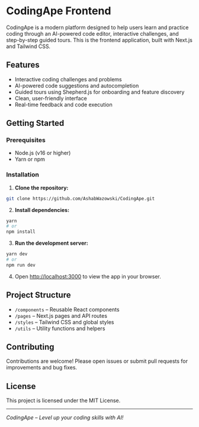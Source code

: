 # CodingApe Frontend

CodingApe is a modern platform designed to help users learn and practice coding through an AI-powered code editor, interactive challenges, and step-by-step guided tours. This is the frontend application, built with Next.js and Tailwind CSS.

## Features

- Interactive coding challenges and problems
- AI-powered code suggestions and autocompletion
- Guided tours using Shepherd.js for onboarding and feature discovery
- Clean, user-friendly interface
- Real-time feedback and code execution

## Getting Started

### Prerequisites

- Node.js (v16 or higher)
- Yarn or npm

### Installation

1. **Clone the repository:**
  ```sh
  git clone https://github.com/AshabWazowski/CodingApe.git
  
  ```

2. **Install dependencies:**
  ```sh
  yarn
  # or
  npm install
  ```

3. **Run the development server:**
  ```sh
  yarn dev
  # or
  npm run dev
  ```

4. Open [http://localhost:3000](http://localhost:3000) to view the app in your browser.

## Project Structure

- `/components` – Reusable React components
- `/pages` – Next.js pages and API routes
- `/styles` – Tailwind CSS and global styles
- `/utils` – Utility functions and helpers

## Contributing

Contributions are welcome! Please open issues or submit pull requests for improvements and bug fixes.

## License

This project is licensed under the MIT License.

---

*CodingApe – Level up your coding skills with AI!*